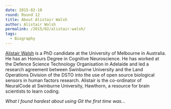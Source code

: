 ```yaml
---
date: 2015-02-10
round: Round 12
title: About Alistair Walsh
author: Alistair Walsh
permalink: /2015/02/alistair-walsh/
tags:
  - Biography
---
```

[Alistair Walsh](http://neuralcode.blogspot.com.au/) is a PhD candidate at the University of Melbourne in Australia. He has an Honours Degree in Cognitive Neuroscience.
He has worked at the Defence Science Technology Organisation in Adelaide and led a research agreement between Swinburne University and the Land Operations Division of the DSTO into the use of open source biological sensors in human factors research.
Alistair is the co-ordinator of NeuralCode at Swinburne University, Hawthorn, a resource for brain scientists to learn coding. 

*What I found hardest about using Git the first time was...*
